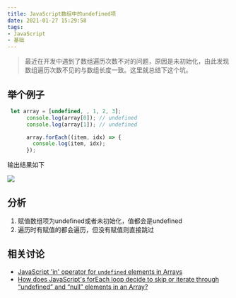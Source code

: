 ```yaml
---
title: JavaScript数组中的undefined项
date: 2021-01-27 15:29:58
tags:
- JavaScript
- 基础
---
```


> 最近在开发中遇到了数组遍历次数不对的问题，原因是未初始化，由此发现数组遍历次数不见的与数组长度一致。这里就总结下这个坑。



## 举个例子

```javascript
 let array = [undefined, , 1, 2, 3];
      console.log(array[0]); // undefined
      console.log(array[1]); // undefined

      array.forEach((item, idx) => {
        console.log(item, idx);
      });
```

输出结果如下

![](https://static.1991421.cn/2021/2021-01-27-153630.jpeg)



## 分析

1. 赋值数组项为undefined或者未初始化，值都会是undefined
2. 遍历时有赋值的都会遍历，但没有赋值则直接跳过



##   相关讨论

- [JavaScript 'in' operator for `undefined` elements in Arrays](https://stackoverflow.com/questions/22448330/javascript-in-operator-for-undefined-elements-in-arrays)
- [How does JavaScript's forEach loop decide to skip or iterate through “undefined” and “null” elements in an Array?](https://stackoverflow.com/questions/38658103/how-does-javascripts-foreach-loop-decide-to-skip-or-iterate-through-undefined)